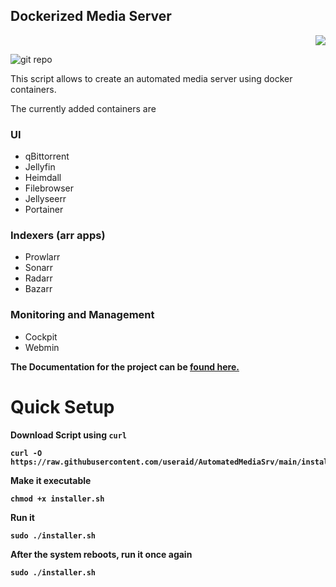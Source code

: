 ## Dockerized Media Server

<p align="right"> <a href="https://hits.seeyoufarm.com"><img src="https://hits.seeyoufarm.com/api/count/incr/badge.svg?url=https%3A%2F%2Fgithub.com%2Fuseraid%2FAutomatedMediaSrv&count_bg=%233DB3C8&title_bg=%23555555&icon=github.svg&icon_color=%23E7E7E7&title=hits&edge_flat=false"/></a>

![git repo](https://user-images.githubusercontent.com/93074700/180140183-0ff5191b-198c-4374-94cb-d8a1df1acfb0.png)


This script allows to create an automated media server using docker containers.

The currently added containers are 
### UI

- qBittorrent
- Jellyfin
- Heimdall
- Filebrowser
- Jellyseerr
- Portainer

### Indexers (arr apps)

- Prowlarr
- Sonarr
- Radarr
- Bazarr
### Monitoring and Management

- Cockpit
- Webmin

<b>The Documentation for the project can be [found here.](https://github.com/useraid/AutomatedMediaSrv/tree/main/docs)

# Quick Setup

Download Script using `curl` 
```
curl -O https://raw.githubusercontent.com/useraid/AutomatedMediaSrv/main/installer.sh
```
Make it executable 
```
chmod +x installer.sh
```
Run it
```
sudo ./installer.sh
```
After the system reboots, run it once again
```
sudo ./installer.sh
```
